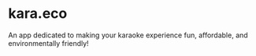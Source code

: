 # kara.eco
An app dedicated to making your karaoke experience fun, affordable, and environmentally friendly!
